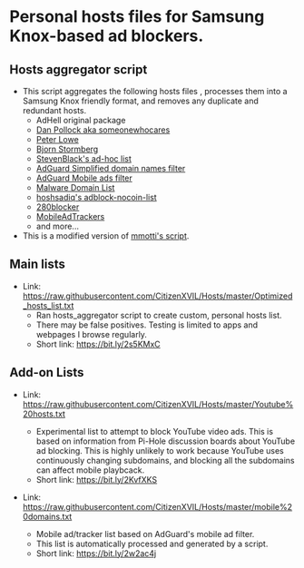 # Personal hosts files for Samsung Knox-based ad blockers.

## Hosts aggregator script
 * This script aggregates the following hosts files , processes them into a Samsung Knox friendly format, and removes any duplicate and redundant hosts.
   - AdHell original package
   - [Dan Pollock aka someonewhocares](http://someonewhocares.org/hosts/)
   - [Peter Lowe](https://pgl.yoyo.org/as/serverlist.php?showintro=0;hostformat=hosts)
   - [Bjorn Stormberg](https://github.com/bjornstar/hosts)
   - [StevenBlack's ad-hoc list](https://github.com/StevenBlack/hosts)
   - [AdGuard Simplified domain names filter](https://kb.adguard.com/en/general/adguard-ad-filters#domains)
   - [AdGuard Mobile ads filter](https://kb.adguard.com/en/general/adguard-ad-filters#mobile)
   - [Malware Domain List](http://www.malwaredomainlist.com/hostslist/hosts.txt)
   - [hoshsadiq's adblock-nocoin-list](https://github.com/hoshsadiq/adblock-nocoin-list)
   - [280blocker](https://280blocker.net/files/280blocker_domain.txt)
   - [MobileAdTrackers](https://raw.githubusercontent.com/jawz101/MobileAdTrackers/master/hosts)
   - and more...
 * This is a modified version of [mmotti's script](https://github.com/mmotti/mmotti-host-file).

## Main lists
* Link: https://raw.githubusercontent.com/CitizenXVIL/Hosts/master/Optimized_hosts_list.txt
   - Ran hosts_aggregator script to create custom, personal hosts list.
   - There may be false positives. Testing is limited to apps and webpages I browse regularly.
   - Short link: https://bit.ly/2s5KMxC

## Add-on Lists
* Link: https://raw.githubusercontent.com/CitizenXVIL/Hosts/master/Youtube%20hosts.txt
   - Experimental list to attempt to block YouTube video ads. This is based on information from Pi-Hole discussion boards about YouTube ad blocking. This is highly unlikely to work because YouTube uses continuously changing subdomains, and blocking all the subdomains can affect mobile playbcack.
   - Short link: https://bit.ly/2KvfXKS

* Link: https://raw.githubusercontent.com/CitizenXVIL/Hosts/master/mobile%20domains.txt
   - Mobile ad/tracker list based on AdGuard's mobile ad filter.
   - This list is automatically processed and generated by a script.
   - Short link: https://bit.ly/2w2ac4j
